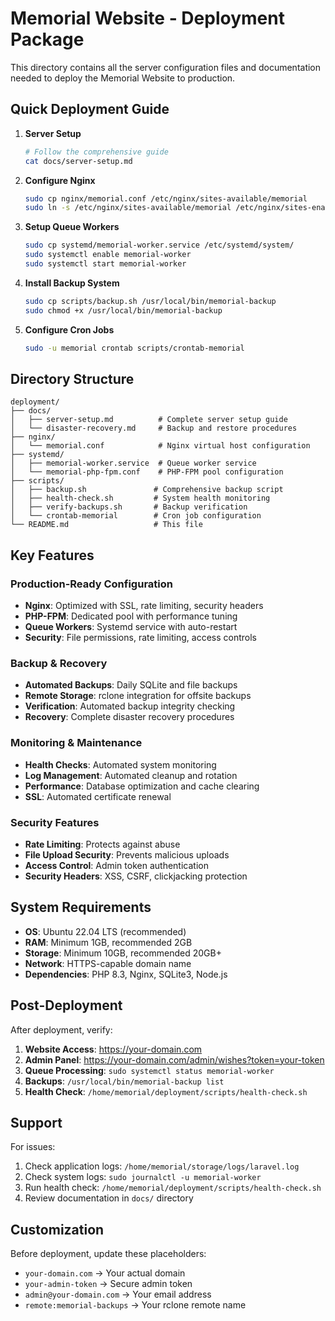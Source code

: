 # Memorial Website - Deployment Package

This directory contains all the server configuration files and documentation needed to deploy the Memorial Website to production.

## Quick Deployment Guide

1. **Server Setup**
   ```bash
   # Follow the comprehensive guide
   cat docs/server-setup.md
   ```

2. **Configure Nginx**
   ```bash
   sudo cp nginx/memorial.conf /etc/nginx/sites-available/memorial
   sudo ln -s /etc/nginx/sites-available/memorial /etc/nginx/sites-enabled/
   ```

3. **Setup Queue Workers**
   ```bash
   sudo cp systemd/memorial-worker.service /etc/systemd/system/
   sudo systemctl enable memorial-worker
   sudo systemctl start memorial-worker
   ```

4. **Install Backup System**
   ```bash
   sudo cp scripts/backup.sh /usr/local/bin/memorial-backup
   sudo chmod +x /usr/local/bin/memorial-backup
   ```

5. **Configure Cron Jobs**
   ```bash
   sudo -u memorial crontab scripts/crontab-memorial
   ```

## Directory Structure

```
deployment/
├── docs/
│   ├── server-setup.md          # Complete server setup guide
│   └── disaster-recovery.md     # Backup and restore procedures
├── nginx/
│   └── memorial.conf            # Nginx virtual host configuration
├── systemd/
│   ├── memorial-worker.service  # Queue worker service
│   └── memorial-php-fpm.conf    # PHP-FPM pool configuration
├── scripts/
│   ├── backup.sh               # Comprehensive backup script
│   ├── health-check.sh         # System health monitoring
│   ├── verify-backups.sh       # Backup verification
│   └── crontab-memorial        # Cron job configuration
└── README.md                   # This file
```

## Key Features

### Production-Ready Configuration
- **Nginx**: Optimized with SSL, rate limiting, security headers
- **PHP-FPM**: Dedicated pool with performance tuning
- **Queue Workers**: Systemd service with auto-restart
- **Security**: File permissions, rate limiting, access controls

### Backup & Recovery
- **Automated Backups**: Daily SQLite and file backups
- **Remote Storage**: rclone integration for offsite backups
- **Verification**: Automated backup integrity checking
- **Recovery**: Complete disaster recovery procedures

### Monitoring & Maintenance
- **Health Checks**: Automated system monitoring
- **Log Management**: Automated cleanup and rotation
- **Performance**: Database optimization and cache clearing
- **SSL**: Automated certificate renewal

### Security Features
- **Rate Limiting**: Protects against abuse
- **File Upload Security**: Prevents malicious uploads
- **Access Control**: Admin token authentication
- **Security Headers**: XSS, CSRF, clickjacking protection

## System Requirements

- **OS**: Ubuntu 22.04 LTS (recommended)
- **RAM**: Minimum 1GB, recommended 2GB
- **Storage**: Minimum 10GB, recommended 20GB+
- **Network**: HTTPS-capable domain name
- **Dependencies**: PHP 8.3, Nginx, SQLite3, Node.js

## Post-Deployment

After deployment, verify:

1. **Website Access**: https://your-domain.com
2. **Admin Panel**: https://your-domain.com/admin/wishes?token=your-token
3. **Queue Processing**: `sudo systemctl status memorial-worker`
4. **Backups**: `/usr/local/bin/memorial-backup list`
5. **Health Check**: `/home/memorial/deployment/scripts/health-check.sh`

## Support

For issues:
1. Check application logs: `/home/memorial/storage/logs/laravel.log`
2. Check system logs: `sudo journalctl -u memorial-worker`
3. Run health check: `/home/memorial/deployment/scripts/health-check.sh`
4. Review documentation in `docs/` directory

## Customization

Before deployment, update these placeholders:
- `your-domain.com` → Your actual domain
- `your-admin-token` → Secure admin token
- `admin@your-domain.com` → Your email address
- `remote:memorial-backups` → Your rclone remote name
